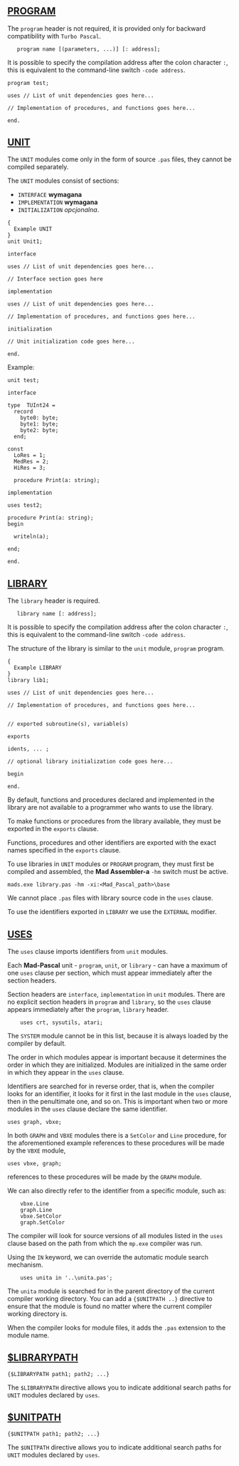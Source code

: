 #

## [PROGRAM](https://www.freepascal.org/docs-html/ref/refse111.html#x232-25600016.1)

The `program` header is not required, it is provided only for backward compatibility with `Turbo Pascal`.

```
   program name [(parameters, ...)] [: address];
```

It is possible to specify the compilation address after the colon character `:`, this is equivalent to the command-line switch `-code address`.

```delphi
program test;

uses // List of unit dependencies goes here...
     
// Implementation of procedures, and functions goes here...

end.
```

## [UNIT](https://www.freepascal.org/docs-html/ref/refse111.html#x224-24600016.2)

The `UNIT` modules come only in the form of source `.pas` files, they cannot be compiled separately.

The `UNIT` modules consist of sections:

- `INTERFACE` **wymagana**
- `IMPLEMENTATION` **wymagana**
- `INITIALIZATION` *opcjonalna*.

```delphi
{
  Example UNIT
}
unit Unit1;

interface

uses // List of unit dependencies goes here...
     
// Interface section goes here

implementation

uses // List of unit dependencies goes here...

// Implementation of procedures, and functions goes here...

initialization

// Unit initialization code goes here...

end.
```

Example:
```delphi
unit test;

interface

type  TUInt24 =
  record
    byte0: byte;
    byte1: byte;
    byte2: byte;
  end;

const
  LoRes = 1;
  MedRes = 2;
  HiRes = 3;

  procedure Print(a: string);

implementation

uses test2;

procedure Print(a: string);
begin

  writeln(a);

end;

end.
```

## [LIBRARY](https://www.freepascal.org/docs-html/ref/refse117.html#x242-26600016.7)

The `library` header is required.

```
   library name [: address];
```

It is possible to specify the compilation address after the colon character `:`, this is equivalent to the command-line switch `-code address`.

The structure of the library is similar to the `unit` module, `program` program.


```delphi
{
  Example LIBRARY
}
library lib1;

uses // List of unit dependencies goes here...
     
// Implementation of procedures, and functions goes here...


// exported subroutine(s), variable(s)

exports

idents, ... ;

// optional library initialization code goes here...

begin

end.
```

By default, functions and procedures declared and implemented in the library are not available to a programmer who wants to use the library.

To make functions or procedures from the library available, they must be exported in the `exports` clause.

Functions, procedures and other identifiers are exported with the exact names specified in the `exports` clause.

To use libraries in `UNIT` modules or `PROGRAM` program, they must first be compiled and assembled, the **Mad Assembler-a** `-hm` switch must be active.

```DELPHI
mads.exe library.pas -hm -xi:<Mad_Pascal_path>\base
```

We cannot place `.pas` files with library source code in the `uses` clause.

To use the identifiers exported in `LIBRARY` we use the `EXTERNAL` modifier.


## [USES](https://wiki.freepascal.org/Uses)

The `uses` clause imports identifiers from `unit` modules.

Each **Mad-Pascal** unit - `program`, `unit`, or `library` - can have a maximum of one `uses` clause per section, which must appear immediately after the section headers. 

Section headers are `interface`, `implementation` in `unit` modules. There are no explicit section headers in `program` and `library`, so the `uses` clause appears immediately after the `program`, `library` header.

```delphi
    uses crt, sysutils, atari;
```

The `SYSTEM` module cannot be in this list, because it is always loaded by the compiler by default.

The order in which modules appear is important because it determines the order in which they are initialized. 
Modules are initialized in the same order in which they appear in the `uses` clause. 

Identifiers are searched for in reverse order, that is, when the compiler looks for an identifier, it looks for it first in the last module in the `uses` clause, then in the penultimate one, and so on.
This is important when two or more modules in the `uses` clause declare the same identifier. 

    uses graph, vbxe;

In both `GRAPH` and `VBXE` modules there is a `SetColor` and `Line` procedure, for the aforementioned example references to these procedures will be made by the `VBXE` module,

    uses vbxe, graph;

references to these procedures will be made by the `GRAPH` module.

We can also directly refer to the identifier from a specific module, such as:

```delphi
    vbxe.Line
    graph.Line
    vbxe.SetColor
    graph.SetColor
```

The compiler will look for source versions of all modules listed in the `uses` clause based on the path from which the `mp.exe` compiler was run.

Using the `IN` keyword, we can override the automatic module search mechanism.

```delphi
    uses unita in '..\unita.pas';
```

The `unita` module is searched for in the parent directory of the current compiler working directory. 
You can add a `{$UNITPATH ..}` directive to ensure that the module is found no matter where the current compiler working directory is.

When the compiler looks for module files, it adds the `.pas` extension to the module name.


## [$LIBRARYPATH](https://www.freepascal.org/docs-html/prog/progsu99.html)

```delphi
{$LIBRARYPATH path1; path2; ...}
```
The `$LIBRARYPATH` directive allows you to indicate additional search paths for `UNIT` modules declared by `uses`.

## [$UNITPATH](https://www.freepascal.org/docs-html/prog/progsu119.html)

```delphi
{$UNITPATH path1; path2; ...}
```
The `$UNITPATH` directive allows you to indicate additional search paths for `UNIT` modules declared by `uses`.

